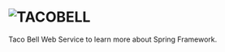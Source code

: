 # ![TACOBELL](https://user-images.githubusercontent.com/26258973/148262894-a1df8cc9-510a-4eb3-a974-782a0c82fa4b.jpeg)

Taco Bell Web Service to learn more about Spring Framework.
